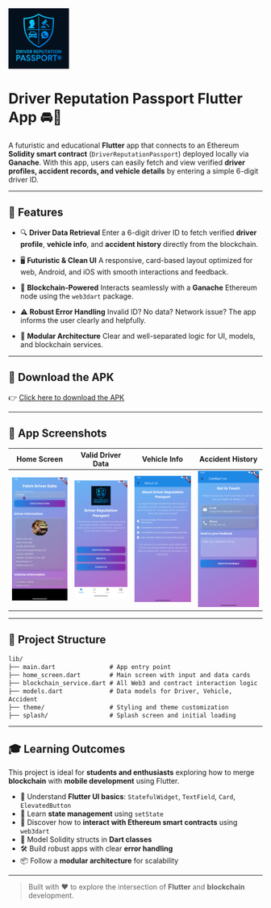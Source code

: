 <img src="assets/logo.png" alt="App Logo" width="120"/>

# Driver Reputation Passport Flutter App 🚘🔗

A futuristic and educational **Flutter** app that connects to an Ethereum **Solidity smart contract** (`DriverReputationPassport`) deployed locally via **Ganache**. With this app, users can easily fetch and view verified **driver profiles, accident records, and vehicle details** by entering a simple 6-digit driver ID.

---

## 🚀 Features

* 🔍 **Driver Data Retrieval**
  Enter a 6-digit driver ID to fetch verified **driver profile**, **vehicle info**, and **accident history** directly from the blockchain.

* 🖥️ **Futuristic & Clean UI**
  A responsive, card-based layout optimized for web, Android, and iOS with smooth interactions and feedback.

* 🔗 **Blockchain-Powered**
  Interacts seamlessly with a **Ganache** Ethereum node using the `web3dart` package.

* ⚠️ **Robust Error Handling**
  Invalid ID? No data? Network issue? The app informs the user clearly and helpfully.

* 🧱 **Modular Architecture**
  Clear and well-separated logic for UI, models, and blockchain services.

---

## 📲 Download the APK

👉 [Click here to download the APK](https://drive.google.com/file/d/1XVF-YT0rB6JRd5F6QODrNP3oUCQ58rG3/view?usp=drivesdk)

---

## 🧭 App Screenshots

| Home Screen                        | Valid Driver Data                  | Vehicle Info                       | Accident History                   |
| ---------------------------------- | ---------------------------------- | ---------------------------------- | ---------------------------------- |
| ![ss1](assets/screenshots/ss1.png) | ![ss2](assets/screenshots/ss2.png) | ![ss3](assets/screenshots/ss3.png) | ![ss4](assets/screenshots/ss4.png) |

---

## 🧱 Project Structure

```
lib/
├── main.dart               # App entry point
├── home_screen.dart        # Main screen with input and data cards
├── blockchain_service.dart # All Web3 and contract interaction logic
├── models.dart             # Data models for Driver, Vehicle, Accident
├── theme/                  # Styling and theme customization
├── splash/                 # Splash screen and initial loading
```

---

## 🎓 Learning Outcomes

This project is ideal for **students and enthusiasts** exploring how to merge **blockchain** with **mobile development** using Flutter.

* 🧠 Understand **Flutter UI basics**: `StatefulWidget`, `TextField`, `Card`, `ElevatedButton`
* 🔄 Learn **state management** using `setState`
* 🔐 Discover how to **interact with Ethereum smart contracts** using `web3dart`
* 🧰 Model Solidity structs in **Dart classes**
* 🛠️ Build robust apps with clear **error handling**
* 📦 Follow a **modular architecture** for scalability

---

> Built with ❤️ to explore the intersection of **Flutter** and **blockchain** development.
